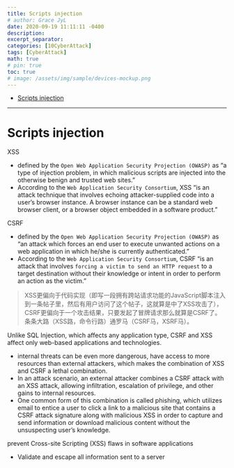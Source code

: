 ```yaml
---
title: Scripts injection
# author: Grace JyL
date: 2020-09-19 11:11:11 -0400
description:
excerpt_separator:
categories: [10CyberAttack]
tags: [CyberAttack]
math: true
# pin: true
toc: true
# image: /assets/img/sample/devices-mockup.png
---
```


- [Scripts injection](#scripts-injection)


---

# Scripts injection


XSS
- defined by the `Open Web Application Security Projection (OWASP)` as “a type of injection problem, in which malicious scripts are injected into the otherwise benign and trusted web sites.”
- According to the `Web Application Security Consortium`, XSS “is an attack technique that involves echoing attacker-supplied code into a user’s browser instance. A browser instance can be a standard web browser client, or a browser object embedded in a software product.”


CSRF
- defined by the `Open Web Application Security Projection (OWASP)` as “an attack which forces an end user to execute unwanted actions on a web application in which he/she is currently authenticated.”
- According to the `Web Application Security Consortium`, CSRF “is an attack that involves `forcing a victim to send an HTTP request` to a target destination without their knowledge or intent in order to perform an action as the victim.”



> XSS更偏向于代码实现（即写一段拥有跨站请求功能的JavaScript脚本注入到一条帖子里，然后有用户访问了这个帖子，这就算是中了XSS攻击了），
> CSRF更偏向于一个攻击结果，只要发起了冒牌请求那么就算是CSRF了。
> 条条大路（XSS路，命令行路）通罗马（CSRF马，XSRF马）。

Unlike SQL Injection, which affects any application type, CSRF and XSS affect only web-based applications and technologies.
- internal threats can be even more dangerous, have access to more resources than external attackers, which makes the combination of XSS and CSRF a lethal combination.
- In an attack scenario, an external attacker combines a CSRF attack with an XSS attack, allowing infiltration, escalation of privilege, and other gains to internal resources.
- One common form of this combination is called phishing, which utilizes email to entice a user to click a link to a malicious site that contains a CSRF attack signature along with malicious XSS in order to capture and send information or download malicious content without the unsuspecting user’s knowledge.

prevent Cross-site Scripting (XSS) flaws in software applications
- Validate and escape all information sent to a server
